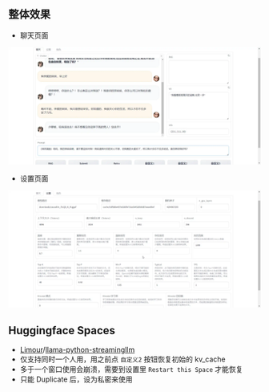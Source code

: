 ## 整体效果
+ 聊天页面

![聊天](https://raw.githubusercontent.com/Limour-dev/llama-python-streamingllm/main/2024-02/chrome_rMYBToBhpg.webp)
+ 设置页面

![设置](https://raw.githubusercontent.com/Limour-dev/llama-python-streamingllm/main/2024-02/chrome_BfYDpFh9WA.webp)

## Huggingface Spaces
+ [Limour](https://huggingface.co/Limour)/[llama-python-streamingllm](https://huggingface.co/spaces/Limour/llama-python-streamingllm)
+ 仅支持同时一个人用，用之前点 `自定义2` 按钮恢复初始的 kv_cache
+ 多于一个窗口使用会崩溃，需要到设置里 `Restart this Space` 才能恢复
+ 只能 Duplicate 后，设为私密来使用

